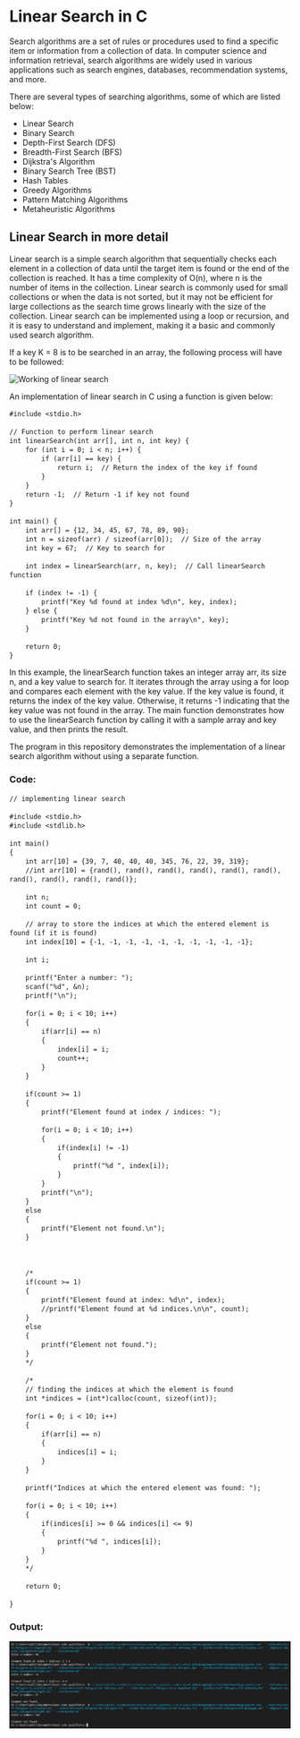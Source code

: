 # Linear Search in C

Search algorithms are a set of rules or procedures used to find a specific item or information from a collection of data. In computer science and information retrieval, search algorithms are widely used in various applications such as search engines, databases, recommendation systems, and more.

There are several types of searching algorithms, some of which are listed below:
- Linear Search
- Binary Search
- Depth-First Search (DFS)
- Breadth-First Search (BFS)
- Dijkstra's Algorithm
- Binary Search Tree (BST)
- Hash Tables
- Greedy Algorithms
- Pattern Matching Algorithms
- Metaheuristic Algorithms


## Linear Search in more detail

Linear search is a simple search algorithm that sequentially checks each element in a collection of data until the target item is found or the end of the collection is reached. It has a time complexity of O(n), where n is the number of items in the collection. Linear search is commonly used for small collections or when the data is not sorted, but it may not be efficient for large collections as the search time grows linearly with the size of the collection. Linear search can be implemented using a loop or recursion, and it is easy to understand and implement, making it a basic and commonly used search algorithm.

If a key K = 8 is to be searched in an array, the following process will have to be followed:

![Working of linear search](https://utkarsh1504.github.io/DSA-Java/static/e3fa513b23c9d1e51f3c6f58ef6a9bfc/c1b63/linear-search.png)

An implementation of linear search in C using a function is given below:

```
#include <stdio.h>

// Function to perform linear search
int linearSearch(int arr[], int n, int key) {
    for (int i = 0; i < n; i++) {
        if (arr[i] == key) {
            return i;  // Return the index of the key if found
        }
    }
    return -1;  // Return -1 if key not found
}

int main() {
    int arr[] = {12, 34, 45, 67, 78, 89, 90};
    int n = sizeof(arr) / sizeof(arr[0]);  // Size of the array
    int key = 67;  // Key to search for

    int index = linearSearch(arr, n, key);  // Call linearSearch function

    if (index != -1) {
        printf("Key %d found at index %d\n", key, index);
    } else {
        printf("Key %d not found in the array\n", key);
    }

    return 0;
}
```

In this example, the linearSearch function takes an integer array arr, its size n, and a key value to search for. It iterates through the array using a for loop and compares each element with the key value. If the key value is found, it returns the index of the key value. Otherwise, it returns -1 indicating that the key value was not found in the array.
The main function demonstrates how to use the linearSearch function by calling it with a sample array and key value, and then prints the result.

The program in this repository demonstrates the implementation of a linear search algorithm without using a separate function.

### Code:

```
// implementing linear search

#include <stdio.h>
#include <stdlib.h>

int main()
{
	int arr[10] = {39, 7, 40, 40, 40, 345, 76, 22, 39, 319};
	//int arr[10] = {rand(), rand(), rand(), rand(), rand(), rand(), rand(), rand(), rand(), rand()};

	int n;
	int count = 0;
	
	// array to store the indices at which the entered element is found (if it is found)
	int index[10] = {-1, -1, -1, -1, -1, -1, -1, -1, -1, -1};
	
	int i;
	
	printf("Enter a number: ");
	scanf("%d", &n);
	printf("\n");
	
	for(i = 0; i < 10; i++)
	{
		if(arr[i] == n)
		{
			index[i] = i;
			count++;
		}
	}
	
	if(count >= 1)
	{
		printf("Element found at index / indices: ");
		
		for(i = 0; i < 10; i++)
		{
			if(index[i] != -1)
			{
				printf("%d ", index[i]);
			}
		}
		printf("\n");
	}
	else
	{
		printf("Element not found.\n");
	}
	
	
	
	/*
	if(count >= 1)
	{
		printf("Element found at index: %d\n", index);
		//printf("Element found at %d indices.\n\n", count);
	}
	else
	{
		printf("Element not found.");
	}
	*/
	
	/*
	// finding the indices at which the element is found
	int *indices = (int*)calloc(count, sizeof(int));
	
	for(i = 0; i < 10; i++)
	{
		if(arr[i] == n)
		{
			indices[i] = i;
		}
	}
	
	printf("Indices at which the entered element was found: ");
	
	for(i = 0; i < 10; i++)
	{
		if(indices[i] >= 0 && indices[i] <= 9)
		{
			printf("%d ", indices[i]);			
		}
	}
	*/
	
	return 0;
	
}
```

### Output:

![linearSearch.c output](https://github.com/Aditi-exe/C-Linear-Search/blob/main/linearSearch1.PNG)


